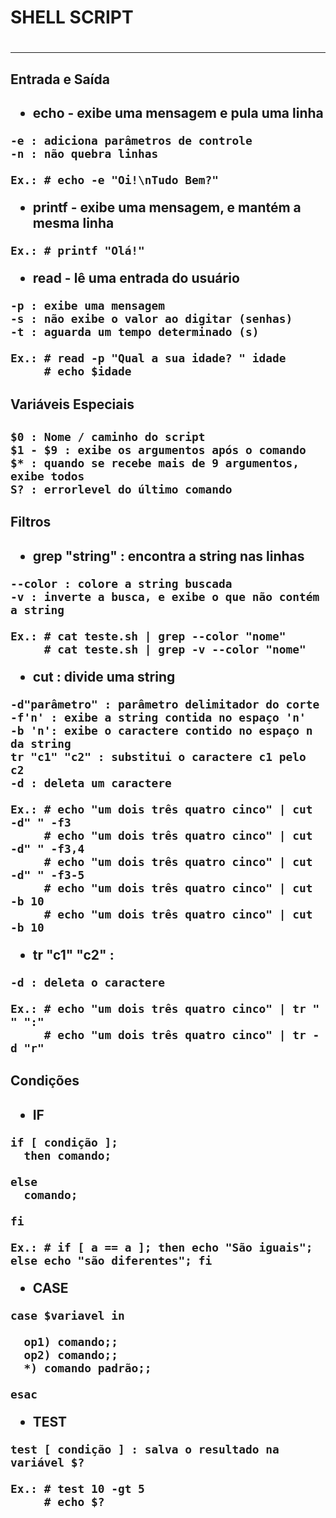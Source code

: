 <h1> SHELL SCRIPT <h1>

***

<h2> Entrada e Saída <h2>

* echo - exibe uma mensagem e pula uma linha

```
-e : adiciona parâmetros de controle
-n : não quebra linhas

Ex.: # echo -e "Oi!\nTudo Bem?"
```

* printf - exibe uma mensagem, e mantém a mesma linha

```
Ex.: # printf "Olá!"
```

* read - lê uma entrada do usuário

```
-p : exibe uma mensagem
-s : não exibe o valor ao digitar (senhas)
-t : aguarda um tempo determinado (s)

Ex.: # read -p "Qual a sua idade? " idade
     # echo $idade
```

<h2>Variáveis Especiais<h2>

```
$0 : Nome / caminho do script
$1 - $9 : exibe os argumentos após o comando
$* : quando se recebe mais de 9 argumentos, exibe todos
S? : errorlevel do último comando
```

<h2>Filtros<h2>

* grep "string" : encontra a string nas linhas

```
--color : colore a string buscada
-v : inverte a busca, e exibe o que não contém a string

Ex.: # cat teste.sh | grep --color "nome"
     # cat teste.sh | grep -v --color "nome"
```

* cut : divide uma string

```
-d"parâmetro" : parâmetro delimitador do corte
-f'n' : exibe a string contida no espaço 'n'
-b 'n': exibe o caractere contido no espaço n da string
tr "c1" "c2" : substitui o caractere c1 pelo c2
-d : deleta um caractere  

Ex.: # echo "um dois três quatro cinco" | cut -d" " -f3
     # echo "um dois três quatro cinco" | cut -d" " -f3,4
     # echo "um dois três quatro cinco" | cut -d" " -f3-5
     # echo "um dois três quatro cinco" | cut -b 10
     # echo "um dois três quatro cinco" | cut -b 10
```

* tr "c1" "c2" :

```
-d : deleta o caractere

Ex.: # echo "um dois três quatro cinco" | tr " " ":"
     # echo "um dois três quatro cinco" | tr -d "r"
```

<h2>Condições<h2>

* IF

```
if [ condição ];
  then comando;

else
  comando;

fi

Ex.: # if [ a == a ]; then echo "São iguais"; else echo "são diferentes"; fi
```

* CASE

```
case $variavel in

  op1) comando;;
  op2) comando;;
  *) comando padrão;;

esac
```

* TEST

```
test [ condição ] : salva o resultado na variável $?

Ex.: # test 10 -gt 5
     # echo $?
```
